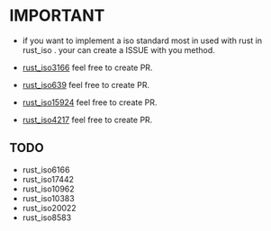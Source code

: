 # IMPORTANT

- if you want to implement a iso standard most in used with rust in rust_iso . your can create a ISSUE with you method.

- [rust_iso3166](https://github.com/rust-iso/rust_iso3166/) feel free to create PR.
- [rust_iso639](https://github.com/rust-iso/rust_iso639/) feel free to create PR.
- [rust_iso15924](https://github.com/rust-iso/rust_iso15924/) feel free to create PR.
- [rust_iso4217](https://github.com/rust-iso/rust_iso4217/) feel free to create PR.

## TODO

- rust_iso6166
- rust_iso17442
- rust_iso10962
- rust_iso10383
- rust_iso20022
- rust_iso8583
